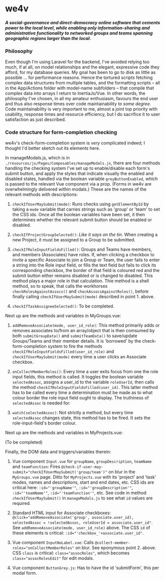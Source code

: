 # we4v

#### _A social-governance and direct-democracy online software that cements power to the local level, while enabling only information-sharing and administrative functionality to networked groups and teams spanning geographic regions larger than the local_.

### Philosophy
Even though I'm using Laravel for the backend, I've avoided relying too much, if at all, on model relationships and the elegant, expressive code they afford, for my database queries. My goal has been to go to disk as little as possible ... for performance reasons. Hence the tortured scripts fetching complex data structures from multiple tables, and the formatting scripts – all in the App/Actions folder with model-name subfolders – that compile that complex data into arrays I return to InertiaJs/Vue. In other words, the philosophy I've chosen, in all my amateur enthusiasm, favours the end user and thus also response times over code maintainability _to some degree_. Code maintainability is very important to me, almost a joint top priority with usability, response times and resource efficiency, but I do sacrifice it to user satisfaction as just described.

### Code structure for form-completion checking
we4v's check-form-completion system is _very_ complicated indeed; I thought I'd better sketch out its elements here.

In manageModals.js, which is in `./resources/js/Pages/Composables/manageModals.js`, there are four methods handling the checking system I've set up to enable/disable each form's submit button, and apply the styles that indicate visually the enabled and disabled states, handled via the boolean variable `greyButtonEnabled`, which is passed to the relevant Vue component via a prop. (Forms in we4v are overwhelmingly delivered within modals.) These are the names of the relevant methods with descriptions:

1. `checkIfUserMaySubmit(mode)`: Runs checks using `getElementById` by taking a `mode` variable that carries strings such as 'group' or 'team' to set the CSS ids. Once all the boolean variables have been set, it then determines whether the relevant submit button should be enabled or disabled.

2. `checkIfProjectGroupSelected()`: _Like it says on the tin_. When creating a new Project, it must be assigned to a Group to be submitted.

3. `checkIfRoleInputFieldsFilled()`: Groups and Teams have members, and members (Associates) have roles. If, when clicking a checkbox to invite a specific Associate to join a Group or Team, the user fails to enter a string into the Role input field, or fills the text field but fails to click its corresponding checkbox, the border of that field is coloured red and the submit button either remains disabled or is changed to disabled. This method plays a major role in that calculation. Thie method is a shell method, so to speak, that calls the workhorses `checkRolesAgainstAssocs()` and `checkAssocsAgainstRoles()`, before finally calling `checkIfUserMaySubmit(mode)` described in point 1. above.

4. `checkIfTaskAssigneeSelected()`: To be completed.

Next up are the methods and variables in MyGroups.vue:

1. `addRemoveAssociate(mode, user_id_role)`: This method primarily adds or removes associates to/from an array/object that is then comsumed by both `submitGroupData()` and `submitTeamData()` to save/update Groups/Teams and their member details. It is 'borrowed' by the check-form-completion system to fire the methods `checkIfRoleInputFieldsFilled(user_id_role)` and `checkIfUserMaySubmit(mode)` every time a user clicks an Associate checkbox.

2. `onCollectMemberRoles()`: Every time a user exits focus from one the role input fields, this method is called. It toggles the boolean variable `selectedAssoc`, assigns a user_id to the variable `roleUserId`, then calls the method `checkIfRoleInputFieldsFilled(user_id)`. This latter method has to be called every time a determination must be made as to what colour border the role input field ought to display. The truthiness of `selectedAssoc` is needed for:

3. `watch(selectedAssoc)`: Not strictly a method, but every time `selectedAssoc` changes state, this method has to be fired. It sets the role-input-field's border colour.

Next up are the methods and variables in MyProjects.vue:

(To be completed)

Finally, the DOM data and triggers/variables therein:

1. Vue component `Input.vue` for `groupName`, `groupDescription`, `teamName` and `teamFunction`: Fires `@check-if-user-may-submit="checkIfUserMaySubmit('group/team')"` on blur in the `MyGroups.vue` page. Ditto for `MyProjects.vue` with its 'project' and 'task' modes, names and descriptions, start and end dates, etc. CSS ids are critical here: `:id="'groupName'"`, `:id="'groupDescription'"`, `:id="'teamName'"`, `:id="'teamFunction'"`, etc. See code in method `checkIfUserMaySubmit()` in `manageModals.js` to see what `id` values are required.

2. Standard HTML input for Associate checkboxes: `@click="addRemoveAssociate('group', associate.user_id), selectedAssoc = !selectedAssoc, roleUserId = associate.user_id"`. See `addRemoveAssociate(mode, user_id_role)` above. The CSS `id` of these elements is critical: `:id="'checkbox_'+associate.user_id"`.

3. Vue component `InputNoLabel.vue`: Calls `@collect-member-roles="onCollectMemberRoles"` on blur. See eponymous point 2. above. CSS `class` is critical: `class="assocRoles"`, which becomes `class="assocRolesEdit"` for edit modals.

4. Vue component `ButtonGrey.js`: Has to have the id 'submitForm', this per modal form.